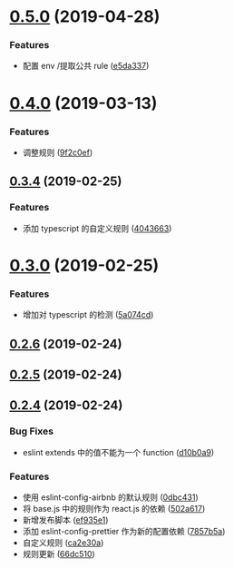 # [0.5.0](https://github.com/bigbigbo/eslint-config-bigbigbo/compare/v0.4.0...v0.5.0) (2019-04-28)


### Features

* 配置 env /提取公共 rule ([e5da337](https://github.com/bigbigbo/eslint-config-bigbigbo/commit/e5da337))



# [0.4.0](https://github.com/bigbigbo/eslint-config-bigbigbo/compare/v0.3.4...v0.4.0) (2019-03-13)


### Features

* 调整规则 ([9f2c0ef](https://github.com/bigbigbo/eslint-config-bigbigbo/commit/9f2c0ef))



## [0.3.4](https://github.com/bigbigbo/eslint-config-bigbigbo/compare/v0.3.0...v0.3.4) (2019-02-25)


### Features

* 添加 typescript 的自定义规则 ([4043663](https://github.com/bigbigbo/eslint-config-bigbigbo/commit/4043663))



# [0.3.0](https://github.com/bigbigbo/eslint-config-bigbigbo/compare/v0.2.6...v0.3.0) (2019-02-25)


### Features

* 增加对 typescript 的检测 ([5a074cd](https://github.com/bigbigbo/eslint-config-bigbigbo/commit/5a074cd))



## [0.2.6](https://github.com/bigbigbo/eslint-config-bigbigbo/compare/v0.2.5...v0.2.6) (2019-02-24)



## [0.2.5](https://github.com/bigbigbo/eslint-config-bigbigbo/compare/v0.2.4...v0.2.5) (2019-02-24)



## [0.2.4](https://github.com/bigbigbo/eslint-config-bigbigbo/compare/0dbc431...v0.2.4) (2019-02-24)


### Bug Fixes

* eslint extends 中的值不能为一个 function ([d10b0a9](https://github.com/bigbigbo/eslint-config-bigbigbo/commit/d10b0a9))


### Features

* 使用 eslint-config-airbnb 的默认规则 ([0dbc431](https://github.com/bigbigbo/eslint-config-bigbigbo/commit/0dbc431))
* 将 base.js 中的规则作为 react.js 的依赖 ([502a617](https://github.com/bigbigbo/eslint-config-bigbigbo/commit/502a617))
* 新增发布脚本 ([ef935e1](https://github.com/bigbigbo/eslint-config-bigbigbo/commit/ef935e1))
* 添加 eslint-config-prettier 作为新的配置依赖 ([7857b5a](https://github.com/bigbigbo/eslint-config-bigbigbo/commit/7857b5a))
* 自定义规则 ([ca2e30a](https://github.com/bigbigbo/eslint-config-bigbigbo/commit/ca2e30a))
* 规则更新 ([66dc510](https://github.com/bigbigbo/eslint-config-bigbigbo/commit/66dc510))



